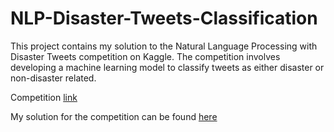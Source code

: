 # NLP-Disaster-Tweets-Classification

This project contains my solution to the Natural Language Processing with Disaster Tweets competition on Kaggle. The competition involves developing a machine learning model to classify tweets as either disaster or non-disaster related.

Competition [link](www.kaggle.com/competitions/nlp-getting-started)

My solution for the competition can be found [here](https://www.kaggle.com/code/mosobhy/disaster-tweets)
